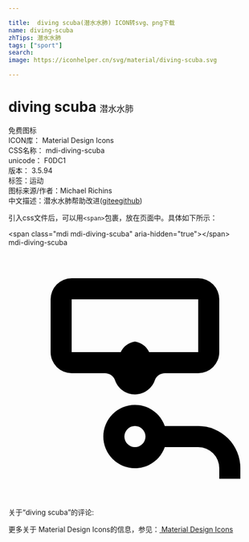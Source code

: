 ```yaml
---

title:  diving scuba(潜水水肺) ICON转svg、png下载
name: diving-scuba
zhTips: 潜水水肺
tags: ["sport"]
search: 
image: https://iconhelper.cn/svg/material/diving-scuba.svg

---
```


# diving scuba  <small style="font-size: 60%;font-weight: 100">潜水水肺</small>


<div class="detail-page">
<p>
<span><span class="badge-success badge">免费图标</span> </span>
<br/>
<span>
ICON库：
<span class="badge-secondary badge">Material Design Icons</span> 
</span>
<br/>
<span>
CSS名称：
<span class="badge-secondary badge">mdi-diving-scuba</span> 
</span>
<br/>
<span>
unicode：
<span class="badge-secondary badge">F0DC1</span> 
<copy-btn content='F0DC1' btn-title=""></copy-btn>
<copy-btn :content='String.fromCodePoint(parseInt("F0DC1", 16))' btn-title="复制U"></copy-btn>
</span>
<br/>
<span>
版本：
<span class="badge-secondary badge">3.5.94</span> 
</span><br/><span>标签：<span class="badge-light badge"><router-link to="/tags/sport.html">运动</router-link></span></span>
<br/>
<span>图标来源/作者：<span class="badge-light badge">Michael Richins</span></span> 
<br/>
<span class="zh-detail">中文描述：<span class="badge-primary badge">潜水水肺</span><span class="help-link"><span>帮助改进</span>(<a href="https://gitee.com/liuwave/icon-helper/edit/master/json/material/diving-scuba.json" target="_blank" rel="noopener noreferrer">gitee</a><a href="https://github.com/liuwave/icon-helper/edit/master/json/material/diving-scuba.json" target="_blank" rel="noopener noreferrer">github</a></span>)</span><br/>
</p>
</div>
<div class="alert alert-dark">
  <i class="mdi mdi-diving-scuba mdi-48px"></i>
  <i class="mdi mdi-diving-scuba mdi-36px"></i>
  <i class="mdi mdi-diving-scuba mdi-24px"></i>
  <i class="mdi mdi-diving-scuba mdi-18px"></i>
</div>
<div>
  <p>引入css文件后，可以用<code>&lt;span&gt;</code>包裹，放在页面中。具体如下所示：    
  </p>
  <div class="alert alert-primary" style="font-size: 14px">
    &lt;span class="mdi mdi-diving-scuba" aria-hidden="true"&gt;&lt;/span&gt;
    <copy-btn content='<span class="mdi mdi-diving-scuba" aria-hidden="true"></span>'></copy-btn>
  </div>
  <div class="alert alert-secondary">
    <i class="mdi mdi-diving-scuba"
    style="font-size: 24px"
    aria-hidden="true"></i> mdi-diving-scuba
    <copy-btn content="mdi-diving-scuba" btn-title="复制图标名称"></copy-btn>
  </div>
</div>
<div id="svg" class="svg-wrap">
<svg xmlns="http://www.w3.org/2000/svg" viewBox="0 0 24 24"><path d="M12,15C13.31,15 14.42,15.83 14.83,17H18A4,4 0 0,1 22,21V22H20V21A2,2 0 0,0 18,19H14.83C14.42,20.17 13.31,21 12,21A3,3 0 0,1 9,18A3,3 0 0,1 12,15M12,17A1,1 0 0,0 11,18A1,1 0 0,0 12,19A1,1 0 0,0 13,18A1,1 0 0,0 12,17M18,3A2,2 0 0,1 20,5V10A2,2 0 0,1 18,12H14.85C14.43,12 14.05,12.24 13.9,12.63C13.7,13.23 13.23,13.71 12.62,13.91C11.58,14.25 10.44,13.68 10.1,12.63C9.95,12.24 9.57,12 9.15,12H6A2,2 0 0,1 4,10V5A2,2 0 0,1 6,3H18M18,10V5H6V10H10.65C10.9,9.46 11.41,9.09 12,9C12.59,9.09 13.1,9.46 13.35,10H18Z" /></svg>
</div>
<detail full-name='mdi-diving-scuba'></detail>
<div>
<p>关于“diving scuba”的评论:</p>
</div>
<Vssue title="关于“diving scuba”的评论" ></Vssue>    
<div><p>更多关于 Material Design Icons的信息，参见：<a target="_blank" href="https://iconhelper.cn/material.html"> Material Design Icons</a>
</p></div>
